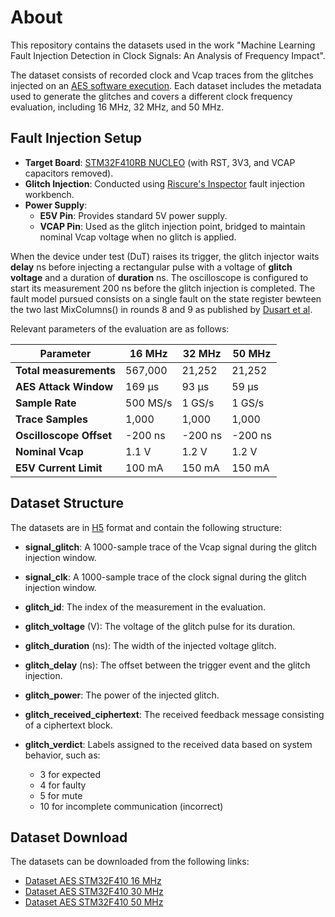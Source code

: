 # About
This repository contains the datasets used in the work "Machine Learning Fault Injection Detection in Clock Signals: An Analysis of Frequency Impact".

The dataset consists of recorded clock and Vcap traces from the glitches injected on an [AES software execution](https://github.com/kokke/tiny-AES-c). Each dataset includes the metadata used to generate the glitches and covers a different clock frequency evaluation, including 16 MHz, 32 MHz, and 50 MHz.

## Fault Injection Setup

- **Target Board**: [STM32F410RB NUCLEO](https://www.st.com/en/evaluation-tools/nucleo-f410rb.html) (with RST, 3V3, and VCAP capacitors removed).
- **Glitch Injection**: Conducted using [Riscure's Inspector](https://www.keysight.com/us/en/products/network-test/device-vulnerability-analysis.html) fault injection workbench.
- **Power Supply**:  
  - **E5V Pin**: Provides standard 5V power supply.
  - **VCAP Pin**: Used as the glitch injection point, bridged to maintain nominal Vcap voltage when no glitch is applied.

When the device under test (DuT) raises its trigger, the glitch injector waits **delay** ns before injecting a rectangular pulse with a voltage of **glitch voltage** and a duration of **duration** ns. The oscilloscope is configured to start its measurement 200 ns before the glitch injection is completed. The fault model pursued consists on a single fault on the state register bewteen the two last MixColumns() in rounds 8 and 9 as published by [Dusart et al](https://link.springer.com/chapter/10.1007/978-3-540-45203-4_23).  

Relevant parameters of the evaluation are as follows:

| **Parameter**             | **16 MHz**    | **32 MHz**    | **50 MHz**    |
|---------------------------|---------------|---------------|---------------|
| **Total measurements**    | 567,000       | 21,252        | 21,252        |
| **AES Attack Window**     | 169 µs        | 93 µs         | 59 µs         |
| **Sample Rate**           | 500 MS/s      | 1 GS/s        | 1 GS/s        |
| **Trace Samples**         | 1,000         | 1,000         | 1,000         |
| **Oscilloscope Offset**   | -200 ns       | -200 ns       | -200 ns       |
| **Nominal Vcap**          | 1.1 V         | 1.2 V         | 1.2 V         |
| **E5V Current Limit**     | 100 mA        | 150 mA        | 150 mA        |


## Dataset Structure

The datasets are in [H5](http://www.h5py.org/) format and contain the following structure:  

- **signal_glitch**: A 1000-sample trace of the Vcap signal during the glitch injection window.  
- **signal_clk**: A 1000-sample trace of the clock signal during the glitch injection window.  
  
- **glitch_id**: The index of the measurement in the evaluation.  
- **glitch_voltage**  (V): The voltage of the glitch pulse for its duration.  
- **glitch_duration** (ns): The width of the injected voltage glitch.  
- **glitch_delay** (ns): The offset between the trigger event and the glitch injection.  
- **glitch_power**: The power of the injected glitch.  
- **glitch_received_ciphertext**: The received feedback message consisting of a ciphertext block.  
- **glitch_verdict**: Labels assigned to the received data based on system behavior, such as:
  - 3 for expected
  - 4 for faulty
  - 5 for mute
  - 10 for incomplete communication (incorrect)

## Dataset Download

The datasets can be downloaded from the following links:

- [Dataset AES STM32F410 16 MHz](https://drive.google.com/file/d/1ce_hDuRB16098wDqluXlPL1NJVxVKMyi/view)  
- [Dataset AES STM32F410 30 MHz](https://drive.google.com/file/d/16ZO0kQptEp1NcAXJQv14FvJzX3pqTs2d/view)  
- [Dataset AES STM32F410 50 MHz](https://drive.google.com/file/d/11b9R263tQOrXSGuv45SQjo9HT4240-z0/view)  
